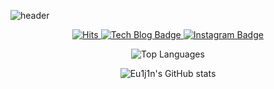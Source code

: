 ![header](https://capsule-render.vercel.app/api?type=cylinder&color=gradient&height=300&section=header&text=Welcome%20to%20Euijin%20GitHub&fontSize=50)

<p align="center">
  <a href="https://github.com/Eu1j1n">
    <img src="https://hits.seeyoufarm.com/api/count/incr/badge.svg?url=https%3A%2F%2Fgithub.com%2FEu1j1n&count_bg=%23002f6c&title_bg=%23002f6c&icon=&icon_color=%23E7E7E7&title=VISIT&edge_flat=false" alt="Hits" />
  </a>
  
  <a href="https://dmlwls7094.tistory.com">
    <img src="https://img.shields.io/badge/Tech%20Blog-555263?style=flat&logoColor=white" alt="Tech Blog Badge" />
  </a>
  
  <a href="https://www.instagram.com/e.jnn_/">
    <img src="https://img.shields.io/badge/-Instagram-%23E4405F?style=flat&logo=instagram&logoColor=white" alt="Instagram Badge" />
  </a>
</p>

<p align="center">
  <img src="https://github-readme-stats.vercel.app/api/top-langs/?username=Eu1j1n&layout=compact" alt="Top Languages" />
</p>


<p align="center">
  <img src="https://github-readme-stats.vercel.app/api?username=Eu1j1n&show_icons=true&theme=gruvbox" alt="Eu1j1n's GitHub stats" />
</p>
